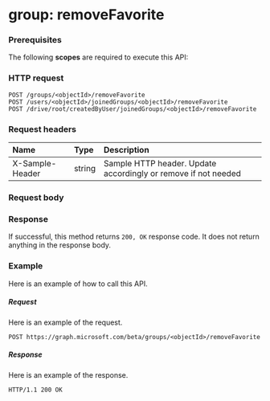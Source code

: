# group: removeFavorite


### Prerequisites
The following **scopes** are required to execute this API: 
### HTTP request
<!-- { "blockType": "ignored" } -->
```http
POST /groups/<objectId>/removeFavorite
POST /users/<objectId>/joinedGroups/<objectId>/removeFavorite
POST /drive/root/createdByUser/joinedGroups/<objectId>/removeFavorite

```
### Request headers
| Name       | Type | Description|
|:---------------|:--------|:----------|
| X-Sample-Header  | string  | Sample HTTP header. Update accordingly or remove if not needed|

### Request body

### Response
If successful, this method returns `200, OK` response code. It does not return anything in the response body.

### Example
Here is an example of how to call this API.
##### Request
Here is an example of the request.
<!-- {
  "blockType": "request",
  "name": "group_removefavorite"
}-->
```http
POST https://graph.microsoft.com/beta/groups/<objectId>/removeFavorite
```

##### Response
Here is an example of the response.
<!-- {
  "blockType": "response",
  "truncated": false,
  "@odata.type": "microsoft.graph.none"
} -->
```http
HTTP/1.1 200 OK
```

<!-- uuid: 8fcb5dbc-d5aa-4681-8e31-b001d5168d79
2015-10-25 14:57:30 UTC -->
<!-- {
  "type": "#page.annotation",
  "description": "group: removeFavorite",
  "keywords": "",
  "section": "documentation",
  "tocPath": ""
}-->
